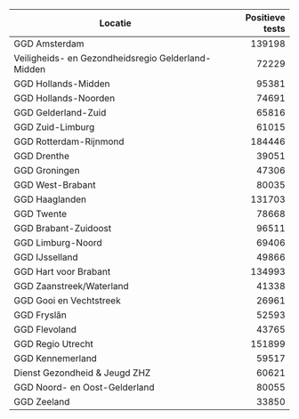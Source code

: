 | Locatie | Positieve tests |
|---------|----------------:|
| GGD Amsterdam                            | 139198 |
| Veiligheids- en Gezondheidsregio Gelderland-Midden | 72229 |
| GGD Hollands-Midden                      | 95381 |
| GGD Hollands-Noorden                     | 74691 |
| GGD Gelderland-Zuid                      | 65816 |
| GGD Zuid-Limburg                         | 61015 |
| GGD Rotterdam-Rijnmond                   | 184446 |
| GGD Drenthe                              | 39051 |
| GGD Groningen                            | 47306 |
| GGD West-Brabant                         | 80035 |
| GGD Haaglanden                           | 131703 |
| GGD Twente                               | 78668 |
| GGD Brabant-Zuidoost                     | 96511 |
| GGD Limburg-Noord                        | 69406 |
| GGD IJsselland                           | 49866 |
| GGD Hart voor Brabant                    | 134993 |
| GGD Zaanstreek/Waterland                 | 41338 |
| GGD Gooi en Vechtstreek                  | 26961 |
| GGD Fryslân                              | 52593 |
| GGD Flevoland                            | 43765 |
| GGD Regio Utrecht                        | 151899 |
| GGD Kennemerland                         | 59517 |
| Dienst Gezondheid & Jeugd ZHZ            | 60621 |
| GGD Noord- en Oost-Gelderland            | 80055 |
| GGD Zeeland                              | 33850 |
